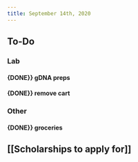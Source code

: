 ```yaml
---
title: September 14th, 2020
---
```


## **To-Do**
### **Lab**
#### {DONE}} gDNA preps

#### {DONE}} remove cart

### **Other**
#### {DONE}} groceries

## [[Scholarships to apply for]]
